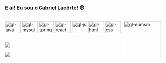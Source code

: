 ### E ai! Eu sou o Gabriel Lacôrte! 😄

<div style="display: inline_block"><br>
    <img align="center" alt="gl-java" height="40" width="50" src="https://cdn.jsdelivr.net/gh/devicons/devicon/icons/java/java-original-wordmark.svg">
    <img align="center" alt="gl-mysql" height="40" width="50" src="https://cdn.jsdelivr.net/gh/devicons/devicon/icons/mysql/mysql-original-wordmark.svg">
    <img align="center" alt="gl-spring" height="40" width="50" src="https://cdn.jsdelivr.net/gh/devicons/devicon/icons/spring/spring-original.svg">
    <img align="center" alt="gl-react" height="40" width="50" src="https://cdn.jsdelivr.net/gh/devicons/devicon/icons/react/react-original.svg">
    <img align="center" alt="gl-js" height="40" width="50" src="https://cdn.jsdelivr.net/gh/devicons/devicon/icons/javascript/javascript-original.svg">
    <img align="center" alt="gl-html" height="40" width="50" src="https://cdn.jsdelivr.net/gh/devicons/devicon/icons/html5/html5-original.svg">
    <img align="center" alt="gl-css" height="40" width="50" src="https://cdn.jsdelivr.net/gh/devicons/devicon/icons/css3/css3-original.svg">
    <img align="right" alt="gl-eumsm" height="120" width="120" src="https://media.discordapp.net/attachments/854514746127417375/1090378690753478747/ezgif.com-gif-maker.gif">
</div>

##

<div>
   <a href="mailto:eulacorteofficial@gmail.com" target="_blank"><img src="https://img.shields.io/badge/Gmail-D14836?style=for-the-badge&logo=gmail&logoColor=white" target="_blank"></a>
   
   <a href="https://www.linkedin.com/in/gabrielvlacorte/" target="_blank"><img src="https://img.shields.io/badge/-LinkedIn-%230077B5?style=for-the-badge&logo=linkedin&logoColor=white" target="_blank"></a>
</div>
